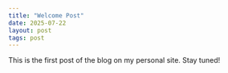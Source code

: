 ```yaml
---
title: "Welcome Post"
date: 2025-07-22
layout: post
tags: post
---
```


This is the first post of the blog on my personal site. Stay tuned!
